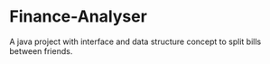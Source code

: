 # Finance-Analyser
A java project with interface and data structure concept to split bills between friends.
